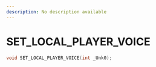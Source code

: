 ```yaml
---
description: No description available 
---
```


# SET_LOCAL_PLAYER_VOICE

```cpp
void SET_LOCAL_PLAYER_VOICE(int _Unk0);
```